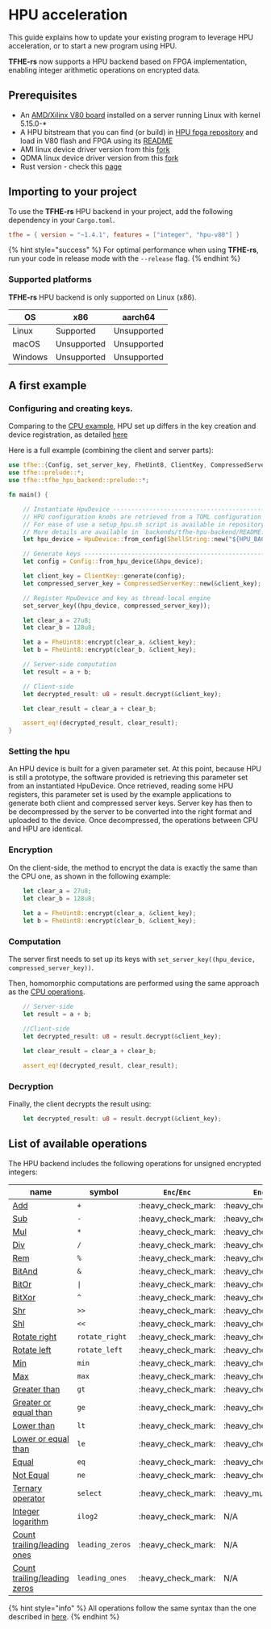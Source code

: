 # HPU acceleration

This guide explains how to update your existing program to leverage HPU acceleration, or to start a new program using HPU.

**TFHE-rs** now supports a HPU backend based on FPGA implementation, enabling integer arithmetic operations on encrypted data.

## Prerequisites

* An [AMD/Xilinx V80 board](https://www.amd.com/en/products/accelerators/alveo/v80.html) installed on a server running Linux with kernel 5.15.0-\*
* A HPU bitstream that you can find (or build) in [HPU fpga repository](https://github.com/zama-ai/hpu_fpga) and load in V80 flash and FPGA using its [README](https://github.com/zama-ai/hpu_fpga/blob/main/README.md)
* AMI linux device driver version from this [fork](https://github.com/zama-ai/AVED)
* QDMA linux device driver version from this [fork](https://github.com/zama-ai/dma_ip_drivers)
* Rust version - check this [page](../rust-configuration.md)

## Importing to your project

To use the **TFHE-rs** HPU backend in your project, add the following dependency in your `Cargo.toml`.

```toml
tfhe = { version = "~1.4.1", features = ["integer", "hpu-v80"] }
```

{% hint style="success" %}
For optimal performance when using **TFHE-rs**, run your code in release mode with the `--release` flag.
{% endhint %}

### Supported platforms

**TFHE-rs** HPU backend is only supported on Linux (x86).

| OS      | x86         | aarch64       |
| ------- | ----------- | ------------- |
| Linux   | Supported   | Unsupported   |
| macOS   | Unsupported | Unsupported   |
| Windows | Unsupported | Unsupported   |

## A first example

### Configuring and creating keys.

Comparing to the [CPU example](../../getting-started/quick-start.md), HPU set up differs in the key creation and device registration, as detailed [here](run-on-hpu.md#setting-the-hpu)

Here is a full example (combining the client and server parts):

```rust
use tfhe::{Config, set_server_key, FheUint8, ClientKey, CompressedServerKey};
use tfhe::prelude::*;
use tfhe::tfhe_hpu_backend::prelude::*;

fn main() {

    // Instantiate HpuDevice --------------------------------------------------
    // HPU configuration knobs are retrieved from a TOML configuration file. Prebuilt configurations could be find in `backends/tfhe-hpu-backend/config_store`
    // For ease of use a setup_hpu.sh script is available in repository root folder and it handle the required environment variables setup and driver initialisation
    // More details are available in `backends/tfhe-hpu-backend/README.md`
    let hpu_device = HpuDevice::from_config(ShellString::new("${HPU_BACKEND_DIR}/config_store/${HPU_CONFIG}/hpu_config.toml".to_string()).expand().as_str());

    // Generate keys ----------------------------------------------------------
    let config = Config::from_hpu_device(&hpu_device);

    let client_key = ClientKey::generate(config);
    let compressed_server_key = CompressedServerKey::new(&client_key);

    // Register HpuDevice and key as thread-local engine
    set_server_key((hpu_device, compressed_server_key));

    let clear_a = 27u8;
    let clear_b = 128u8;

    let a = FheUint8::encrypt(clear_a, &client_key);
    let b = FheUint8::encrypt(clear_b, &client_key);

    // Server-side computation
    let result = a + b;

    // Client-side
    let decrypted_result: u8 = result.decrypt(&client_key);

    let clear_result = clear_a + clear_b;

    assert_eq!(decrypted_result, clear_result);
}
```

### Setting the hpu

An HPU device is built for a given parameter set. At this point, because HPU is still a prototype, the software provided is retrieving this parameter set from an instantiated HpuDevice. Once retrieved, reading some HPU registers, this parameter set is used by the example applications to generate both client and compressed server keys.
Server key has then to be decompressed by the server to be converted into the right format and uploaded to the device.
Once decompressed, the operations between CPU and HPU are identical.

### Encryption

On the client-side, the method to encrypt the data is exactly the same than the CPU one, as shown in the following example:

```Rust
    let clear_a = 27u8;
    let clear_b = 128u8;
    
    let a = FheUint8::encrypt(clear_a, &client_key);
    let b = FheUint8::encrypt(clear_b, &client_key);
```

### Computation

The server first needs to set up its keys with `set_server_key((hpu_device, compressed_server_key))`.

Then, homomorphic computations are performed using the same approach as the [CPU operations](../../fhe-computation/operations/README.md).

``` Rust
    // Server-side
    let result = a + b;

    //Client-side
    let decrypted_result: u8 = result.decrypt(&client_key);

    let clear_result = clear_a + clear_b;

    assert_eq!(decrypted_result, clear_result);
```

### Decryption

Finally, the client decrypts the result using:

```Rust
    let decrypted_result: u8 = result.decrypt(&client_key);
```

## List of available operations

The HPU backend includes the following operations for unsigned encrypted integers:

| name                                                                                                                              | symbol          | `Enc`/`Enc`          | `Enc`/ `Int`               |
|-----------------------------------------------------------------------------------------------------------------------------------|-----------------|----------------------|----------------------------|
| [Add](https://docs.rs/tfhe/latest/tfhe/struct.FheInt.html#method.add-1)                                                           | `+`             | :heavy\_check\_mark: | :heavy\_check\_mark:       |
| [Sub](https://docs.rs/tfhe/latest/tfhe/struct.FheInt.html#method.sub-1)                                                           | `-`             | :heavy\_check\_mark: | :heavy\_check\_mark:       |
| [Mul](https://docs.rs/tfhe/latest/tfhe/struct.FheInt.html#method.mul-1)                                                           | `*`             | :heavy\_check\_mark: | :heavy\_check\_mark:       |
| [Div](https://docs.rs/tfhe/latest/tfhe/struct.FheInt.html#method.div-1)                                                           | `/`             | :heavy\_check\_mark: | :heavy\_check\_mark:       |
| [Rem](https://docs.rs/tfhe/latest/tfhe/struct.FheInt.html#method.rem-1)                                                           | `%`             | :heavy\_check\_mark: | :heavy\_check\_mark:       |
| [BitAnd](https://docs.rs/tfhe/latest/tfhe/struct.FheInt.html#method.bitand-1)                                                     | `&`             | :heavy\_check\_mark: | :heavy\_check\_mark:       |
| [BitOr](https://docs.rs/tfhe/latest/tfhe/struct.FheInt.html#method.bitor-1)                                                       | `\|`            | :heavy\_check\_mark: | :heavy\_check\_mark:       |
| [BitXor](https://docs.rs/tfhe/latest/tfhe/struct.FheInt.html#method.bitxor-1)                                                     | `^`             | :heavy\_check\_mark: | :heavy\_check\_mark:       |
| [Shr](https://docs.rs/tfhe/latest/tfhe/struct.FheInt.html#method.shr-1)                                                           | `>>`            | :heavy\_check\_mark: | :heavy\_check\_mark:       |
| [Shl](https://docs.rs/tfhe/latest/tfhe/struct.FheInt.html#method.shl-1)                                                           | `<<`            | :heavy\_check\_mark: | :heavy\_check\_mark:       |
| [Rotate right](https://docs.rs/tfhe/latest/tfhe/struct.FheInt.html#method.rotate_right-3)                                         | `rotate_right`  | :heavy\_check\_mark: | :heavy\_check\_mark:       |
| [Rotate left](https://docs.rs/tfhe/latest/tfhe/struct.FheInt.html#method.rotate_left-3)                                           | `rotate_left`   | :heavy\_check\_mark: | :heavy\_check\_mark:       |
| [Min](https://docs.rs/tfhe/latest/tfhe/struct.FheInt.html#method.min-1)                                                           | `min`           | :heavy\_check\_mark: | :heavy\_check\_mark:       |
| [Max](https://docs.rs/tfhe/latest/tfhe/struct.FheInt.html#method.max-1)                                                           | `max`           | :heavy\_check\_mark: | :heavy\_check\_mark:       |
| [Greater than](https://docs.rs/tfhe/latest/tfhe/struct.FheInt.html#method.gt-2)                                                   | `gt`            | :heavy\_check\_mark: | :heavy\_check\_mark:       |
| [Greater or equal than](https://docs.rs/tfhe/latest/tfhe/struct.FheInt.html#method.ge-2)                                          | `ge`            | :heavy\_check\_mark: | :heavy\_check\_mark:       |
| [Lower than](https://docs.rs/tfhe/latest/tfhe/struct.FheInt.html#method.lt-2)                                                     | `lt`            | :heavy\_check\_mark: | :heavy\_check\_mark:       |
| [Lower or equal than](https://docs.rs/tfhe/latest/tfhe/struct.FheInt.html#method.le-2)                                            | `le`            | :heavy\_check\_mark: | :heavy\_check\_mark:       |
| [Equal](https://docs.rs/tfhe/latest/tfhe/struct.FheInt.html#method.eq-2)                                                          | `eq`            | :heavy\_check\_mark: | :heavy\_check\_mark:       |
| [Not Equal](https://docs.rs/tfhe/latest/tfhe/struct.FheInt.html#method.ne-2)                                                      | `ne`            | :heavy\_check\_mark: | :heavy\_check\_mark:       |
| [Ternary operator](https://docs.rs/tfhe/latest/tfhe/struct.FheInt.html#method.select)                                             | `select`        | :heavy\_check\_mark: | :heavy\_multiplication\_x: |
| [Integer logarithm](https://docs.rs/tfhe/latest/tfhe/struct.FheInt.html#method.ilog2)                                             | `ilog2`         | :heavy\_check\_mark: | N/A                        |
| [Count trailing/leading ones](https://docs.rs/tfhe/latest/tfhe/struct.FheInt.html#method.leading_ones)                            | `leading_zeros` | :heavy\_check\_mark: | N/A                        |
| [Count trailing/leading zeros](https://docs.rs/tfhe/latest/tfhe/struct.FheInt.html#method.leading_zeros)                          | `leading_ones`  | :heavy\_check\_mark: | N/A                        |

{% hint style="info" %}
All operations follow the same syntax than the one described in [here](../../fhe-computation/operations/README.md).
{% endhint %}
